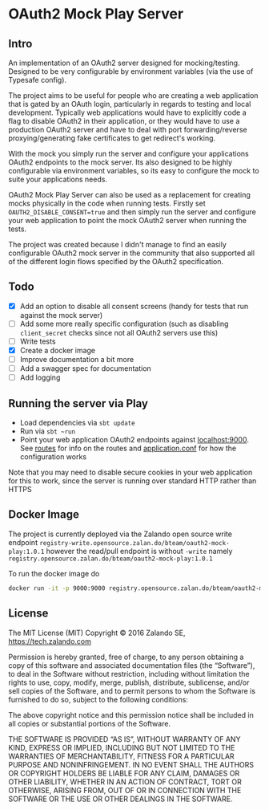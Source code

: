 # OAuth2 Mock Play Server

## Intro

An implementation of an OAuth2 server designed for mocking/testing. Designed to
be very configurable by environment variables (via the use of Typesafe config).

The project aims to be useful for people who are creating a web application that is gated by an OAuth
login, particularly in regards to testing and local development. Typically web applications would
have to explicitly code a flag to disable OAuth2 in their application, or they would have to use
a production OAuth2 server and have to deal with port forwarding/reverse proxying/generating fake certificates
to get redirect's working.

With the mock you simply run the server and configure your applications OAuth2 endpoints to the mock server. Its
also designed to be highly configurable via environment variables, so its easy to configure the mock to suite your
applications needs.


OAuth2 Mock Play Server can also be used as a replacement for creating mocks physically in the code when running tests.
Firstly set `OAUTH2_DISABLE_CONSENT=true` and then simply run the server and configure your web
application to point the mock OAuth2 server when running the tests.

The project was created because I didn't manage to find an easily configurable OAuth2 mock server in the community that
also supported all of the different login flows specified by the OAuth2 specification.

## Todo
- [x] Add an option to disable all consent screens (handy for tests that run
against the mock server)
- [ ] Add some more really specific configuration (such as disabling `client_secret` checks
since not all OAuth2 servers use this)
- [ ] Write tests
- [x] Create a docker image
- [ ] Improve documentation a bit more
- [ ] Add a swagger spec for documentation
- [ ] Add logging

## Running the server via Play

* Load dependencies via `sbt update`
* Run via `sbt ~run`
* Point your web application OAuth2 endpoints against [localhost:9000](http://localhost:9000). See
[routes](https://github.com/zalando/OAuth2-mock-play/blob/master/conf/routes) for info on the routes and
[application.conf](https://github.com/zalando/OAuth2-mock-play/blob/master/conf/application.conf) for how the
configuration works

Note that you may need to disable secure cookies in your web application for this to work, since the server
is running over standard HTTP rather than HTTPS

## Docker Image

The project is currently deployed via the Zalando open source write endpoint
`registry-write.opensource.zalan.do/bteam/oauth2-mock-play:1.0.1` however the read/pull endpoint is without `-write` namely `registry.opensource.zalan.do/bteam/oauth2-mock-play:1.0.1`

To run the docker image do

```sh
docker run -it -p 9000:9000 registry.opensource.zalan.do/bteam/oauth2-mock-play:1.0.1
```

## License

The MIT License (MIT) Copyright © 2016 Zalando SE, https://tech.zalando.com

Permission is hereby granted, free of charge, to any person obtaining a copy of this software and associated documentation files (the “Software”), to deal in the Software without restriction, including without limitation the rights to use, copy, modify, merge, publish, distribute, sublicense, and/or sell copies of the Software, and to permit persons to whom the Software is furnished to do so, subject to the following conditions:

The above copyright notice and this permission notice shall be included in all copies or substantial portions of the Software.

THE SOFTWARE IS PROVIDED “AS IS”, WITHOUT WARRANTY OF ANY KIND, EXPRESS OR IMPLIED, INCLUDING BUT NOT LIMITED TO THE WARRANTIES OF MERCHANTABILITY, FITNESS FOR A PARTICULAR PURPOSE AND NONINFRINGEMENT. IN NO EVENT SHALL THE AUTHORS OR COPYRIGHT HOLDERS BE LIABLE FOR ANY CLAIM, DAMAGES OR OTHER LIABILITY, WHETHER IN AN ACTION OF CONTRACT, TORT OR OTHERWISE, ARISING FROM, OUT OF OR IN CONNECTION WITH THE SOFTWARE OR THE USE OR OTHER DEALINGS IN THE SOFTWARE.
